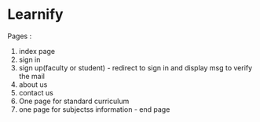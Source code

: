 # Learnify

Pages :
1. index page 
2. sign in 
3. sign up(faculty or student) - redirect to sign in and display msg to verify the mail
4. about us 
5. contact us 
6. One page for standard curriculum
7. one page for subjectss information - end page 
